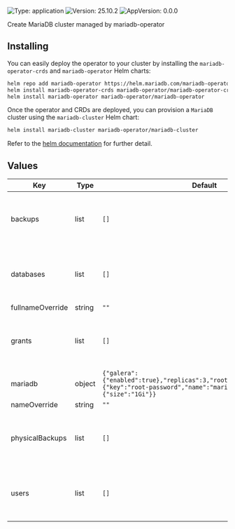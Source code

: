 

[//]: # (README.md generated by gotmpl. DO NOT EDIT.)

![Type: application](https://img.shields.io/badge/Type-application-informational?style=flat-square) ![Version: 25.10.2](https://img.shields.io/badge/Version-25.10.2-informational?style=flat-square) ![AppVersion: 0.0.0](https://img.shields.io/badge/AppVersion-0.0.0-informational?style=flat-square)

Create MariaDB cluster managed by mariadb-operator

## Installing

You can easily deploy the operator to your cluster by installing the `mariadb-operator-crds` and `mariadb-operator` Helm charts:

```bash
helm repo add mariadb-operator https://helm.mariadb.com/mariadb-operator
helm install mariadb-operator-crds mariadb-operator/mariadb-operator-crds
helm install mariadb-operator mariadb-operator/mariadb-operator
```

Once the operator and CRDs are deployed, you can provision a `MariaDB` cluster using the `mariadb-cluster` Helm chart:

```bash
helm install mariadb-cluster mariadb-operator/mariadb-cluster
```

Refer to the [helm documentation](https://github.com/mariadb-operator/mariadb-operator/blob/main/docs/helm.md) for further detail.

## Values

| Key | Type | Default | Description |
|-----|------|---------|-------------|
| backups | list | `[]` | The list of Backup CRs. The `.mariaDbRef` keys will be ignored. The `.name` keys are used to generate distinct CR names. The `.namespace` keys are allowed to override `.Release.Namespace`. https://github.com/mariadb-operator/mariadb-operator/blob/main/docs/api_reference.md#backupspec |
| databases | list | `[]` | The list of Database CRs. The `.mariaDbRef` keys will be ignored. The `.name` keys are required to generate distinct CR names. The `.namespace` keys are allowed to override `.Release.Namespace`. https://github.com/mariadb-operator/mariadb-operator/blob/main/docs/api_reference.md#databasespec |
| fullnameOverride | string | `""` |  |
| grants | list | `[]` | The list of Grant CRs. The `.mariaDbRef` keys will be ignored. The `.name` keys are used to generate distinct CR names. The `.namespace` keys are allowed to override `.Release.Namespace`. https://github.com/mariadb-operator/mariadb-operator/blob/main/docs/api_reference.md#grantspec |
| mariadb | object | `{"galera":{"enabled":true},"replicas":3,"rootPasswordSecretKeyRef":{"key":"root-password","name":"mariadb"},"storage":{"size":"1Gi"}}` | MariaDB CR https://github.com/mariadb-operator/mariadb-operator/blob/main/docs/api_reference.md#mariadbspec |
| nameOverride | string | `""` |  |
| physicalBackups | list | `[]` | The list of PhysicalBackup CRs. The `.mariaDbRef` keys will be ignored. The `.name` keys are used to generate distinct CR names. The `.namespace` keys are allowed to override `.Release.Namespace`. https://github.com/mariadb-operator/mariadb-operator/blob/main/docs/api_reference.md#physicalbackup |
| users | list | `[]` | The list of User CRs. The `.mariaDbRef` keys will be ignored. The `.name` keys are required to generate distinct CR names. The `.namespace` keys are allowed to override `.Release.Namespace`. https://github.com/mariadb-operator/mariadb-operator/blob/main/docs/api_reference.md#userspec |
